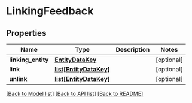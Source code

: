 # LinkingFeedback

## Properties
Name | Type | Description | Notes
------------ | ------------- | ------------- | -------------
**linking_entity** | [**EntityDataKey**](EntityDataKey.md) |  | [optional] 
**link** | [**list[EntityDataKey]**](EntityDataKey.md) |  | [optional] 
**unlink** | [**list[EntityDataKey]**](EntityDataKey.md) |  | [optional] 

[[Back to Model list]](../README.md#documentation-for-models) [[Back to API list]](../README.md#documentation-for-api-endpoints) [[Back to README]](../README.md)


